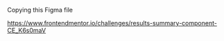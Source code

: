 Copying this Figma file

https://www.frontendmentor.io/challenges/results-summary-component-CE_K6s0maV
